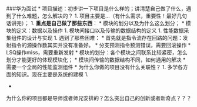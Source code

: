 ###华为面试
* 
项目描述：初步讲一下项目是什么样的；讲清楚自己做了什么，遇到了什么难题，怎么解决的？
    1. 
项目主要是...（有什么需求，重要性！最好几句话讲完）；
    1. 
**重点是自己做了那些东西**：
        * 
模块的划分以及为什么这么划分；
        * 
模块的定义：数据以及操作
        1. 
模块间接口以及传输的数据结构的定义
        1. 
性能数据采集组件的设计与实现
    1. 
遇到了那些困难：
        * 
首先就是指令流存在回路的问题：发射指令的源操作数其实并没有准备好。
        * 
分支预测指令预测错误，需要回滚操作
        * 
LSQ操作miss，需要重新发射
        * 
模块的划分：各个模块之间联系比较紧密，怎么划分才能更好的体现模块化；
        * 
模块间传输的数据结构不同，如何通用的解决
        * 
需要一个全局的性能监测组件
* 
为什么你做的项目没有什么关联性？
    1. 
多学各方面的知识。现在主要是系统的建模
    1. 

* 
为什么你的项目都是导师或者师兄安排的？怎么突出自己的创新或者新奇点？？？

